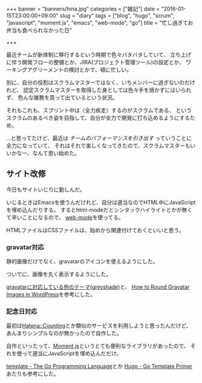 +++
banner = "banners/hina.jpg"
categories = ["雑記"]
date = "2016-01-15T23:00:00+09:00"
slug = "diary"
tags = ["blog", "hugo", "scrum", "javascript", "moment.js", "emacs", "web-mode", "go"]
title = "忙し過ぎてお弁当も食べられなかった日"

+++

最近チームが新体制に移行するという時期で色々バタバタしていて、
立ち上げに伴う開発フローの整備とか、JIRA(プロジェクト管理ツール)の設定とか、
ワーキングアグリーメントの検討とかで、頓に忙しい。

別に、自分の役割はスクラムマスターではなく、いちメンバーに過ぎないのだけれど、
認定スクラムマスターを取得した身としては色々手を焼かずにはいられず、
色んな雑務を買って出ているという状況。

それもこれも、スプリント中は〈全力疾走〉するのがスクラムである、
というスクラムのあるべき姿を目指して、自分が全力で開発に打ち込めるようにするため。

…と思ってたけど、最近は *チームのパフォーマンスを引き出す* っていうことに全力になっていて、
それはそれで楽しくなってきたので、スクラムマスターもいいかなー、なんて思い始めた。

## サイト改修 ##

今日もサイトいじりに勤しんだ。

いじるときはEmacsを使うんだけれど、自分は適当なのでHTML中にJavaScriptを埋め込んだりする。
するとhtml-modeだとシンタックハイライトとかが無くて辛いことになるので、
[web-mode](http://web-mode.org/)を使ってる。

HTMLファイルはCSSファイルは、始めから関連付けておくといいと思う。

### gravatar対応 ###
静的画像だけでなく、gravatarのアイコンを使えるようにした。

ついでに、画像を丸く表示するようにした。

[gravatarに対応している他のテーマ(greyshade)](https://github.com/cxfksword/greyshade/blob/28fb061bb674a2add89724dfbbf167f88f381d40/layouts/partials/header.html)と、
[How to Round Gravatar Images in WordPress](https://tdwp.us/round-gravatar-images-wordpress/)を参考にした。

### 記念日対応 ###

最初は[Hatena::Counting](https://counting.hatelabo.jp/)とか類似のサービスを利用しようと思ったんだけど、
あんまりシンプルなのが無かったので自作した。

自作といったって、[Moment.js](https://momentjs.com/)というとても便利なライブラリがあったので、
それを使って適当にJavaScriptを埋め込んだだけ。

[template - The Go Programming Language](https://golang.org/pkg/text/template/)とか
[Hugo - Go Template Primer](https://gohugo.io/templates/go-templates/)あたりも参考にした。
